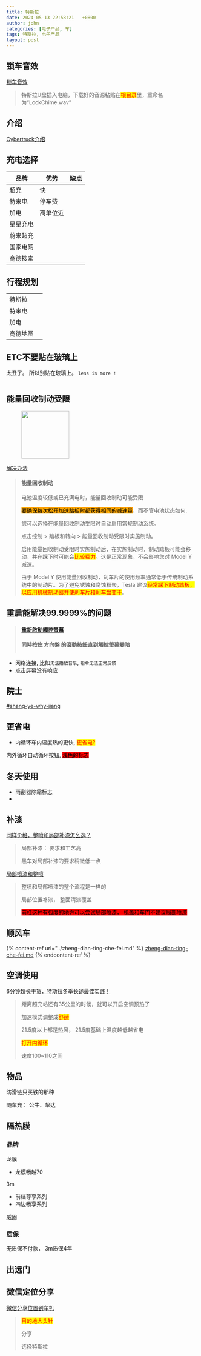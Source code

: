 ```yaml
---
title: 特斯拉
date: 2024-05-13 22:58:21   +0800
author: john
categories: [电子产品, 车]
tags: 特斯拉, 电子产品
layout: post
---
```



## 锁车音效

[锁车音效](https://www.xiaohongshu.com/explore/6595235f0000000018028ce4)

> 特斯拉U盘插入电脑，下载好的音源粘贴在<mark style="color:red;">根目录</mark>里，重命名为“LockChime.wav”

## 介绍


[Cybertruck介绍](https://www.youtube.com/watch?v=V8wfHbymZow)

## 充电选择

| 品牌   | 优势   | 缺点 |
| ---- | ---- | -- |
| 超充   | 快    |    |
| 特来电  | 停车费  |    |
| 加电   | 离单位近 |    |
| 星星充电 |      |    |
| 蔚来超充 |      |    |
| 国家电网 |      |    |
| 高德搜索 |      |    |

## 行程规划

|      |   |
| ---- | - |
| 特斯拉  |   |
| 特来电  |   |
| 加电   |   |
| 高德地图 |   |

## ETC不要贴在玻璃上

太丑了。 所以别贴在玻璃上。 `less is more !`

<img src="../.gitbook/assets/file.excalidraw.svg" alt="" class="gitbook-drawing">

## 能量回收制动受限

<figure><img src="../.gitbook/assets/image (1) (1) (1).png" alt="" width="126"><figcaption></figcaption></figure>

[解决办法](https://www.tesla.com/ownersmanual/modely/zh\_cn/GUID-3DFFB071-C0F6-474D-8A45-17BE1A006365.html)

> #### 能量回收制动 <a href="#d1e8607__guid-f0ebaefb-de01-417e-97f1-eac252f0f0ce" id="d1e8607__guid-f0ebaefb-de01-417e-97f1-eac252f0f0ce"></a>
>
> 电池温度较低或已充满电时，能量回收制动可能受限
>
> <mark style="background-color:orange;">要确保每次松开加速踏板时都获得相同的减速量</mark>，而不管电池状态如何.
>
> 您可以选择在能量回收制动受限时自动启用常规制动系统。
>
> 点击控制 > 踏板和转向 > 能量回收制动受限时实施制动。
>
> 启用能量回收制动受限时实施制动后，在实施制动时，制动踏板可能会移动，并在踩下时可能会<mark style="color:red;">比较费力</mark>。这是正常现象，不会影响您对 Model Y 减速。
>
> 由于 Model Y 使用能量回收制动，刹车片的使用频率通常低于传统制动系统中的制动片。为了避免锈蚀和腐蚀积聚，Tesla 建议<mark style="color:red;">经常踩下制动踏板，以应用机械制动器并使刹车片和刹车盘变干</mark>。

## 重启能解决99.9999%的问题

> #### [重新啟動觸控螢幕](https://www.tesla.com/ownersmanual/model3/zh\_tw\_us/GUID-518C51C1-E9AC-4A68-AE12-07F4FF8C881E.html#GUID-7462479C-A6D1-4F25-BF1B-4A3899BCA999) <a href="#guid-7462479c-a6d1-4f25-bf1b-4a3899bca999__guid-53f99a6c-4e28-4316-99ee-99df0b6d4e7c" id="guid-7462479c-a6d1-4f25-bf1b-4a3899bca999__guid-53f99a6c-4e28-4316-99ee-99df0b6d4e7c"></a>
>
> **同時按住 方向盤 的滾動按鈕直到觸控螢幕變暗**
>
> <img src="../.gitbook/assets/image (1) (1) (1) (1) (1).png" alt="" data-size="original">

* 网络连接, 比如`无法播放音乐`, `指令无法正常反馈`
* 点击屏幕没有响应

## 院士

[#shang-ye-why-jiang](../books/bo-ke.md#shang-ye-why-jiang "mention")

## 更省电

* 内循环车内温度热的更快, <mark style="color:red;">更省电?</mark>

内外循环自动循环按钮, <mark style="background-color:red;">浅色的标志</mark>

## 冬天使用

* 雨刮器除霜标志
*

## 补漆

[同样价格，整喷和局部补漆怎么选？](https://www.douyin.com/search/%E5%85%A8%E5%96%B7%E5%8D%8A%E5%96%B7%E7%9A%84%E5%8C%BA%E5%88%AB?aid=b42c60c3-0a2b-4644-bd23-3f94e121807e&modal_id=7195543439054753064&publish_time=0&sort_type=0&source=search_sug&type=general)

> 局部补漆： 要求和工艺高
>
> 黑车对局部补漆的要求稍微低一点


[局部喷漆和整喷](https://www.douyin.com/search/%E5%85%A8%E5%96%B7%E5%8D%8A%E5%96%B7%E7%9A%84%E5%8C%BA%E5%88%AB?aid=b42c60c3-0a2b-4644-bd23-3f94e121807e&modal_id=7146904512048024835&publish_time=0&sort_type=0&source=search_sug&type=general)

> 整喷和局部喷漆的整个流程是一样的
>
> 局部位置补漆， 整面清漆覆盖
>
> <mark style="background-color:red;">前杠这种有弧度的地方可以尝试局部喷漆， 机盖和车门不建议局部喷漆</mark>



## 顺风车

{% content-ref url="../zheng-dian-ting-che-fei.md" %}
[zheng-dian-ting-che-fei.md](../zheng-dian-ting-che-fei.md)
{% endcontent-ref %}

## 空调使用

[6分钟超长干货，特斯拉冬季长途最佳实践！](https://v.douyin.com/iNNgA6MA/)

> 距离超充站还有35公里的时候，就可以开启空调预热了
>
> 加速模式调整成<mark style="color:red;">舒适</mark>
>
> 21.5度以上都是热风， 21.5度基础上温度越低越省电
>
> <mark style="color:red;">打开内循环</mark>
>
> 速度100\~110之间

## 物品

防滑链只买铁的那种

随车充： 公牛、挚达



## 隔热膜

### 品牌

龙膜

* 龙膜畅越70

3m

* 前档尊享系列
* 四边畅享系列



威固



### 质保

无质保不付款， 3m质保4年





## 出远门





## 微信定位分享

[微信分享位置到车机](https://www.xiaohongshu.com/explore/6290df830000000001026c85)

> <mark style="color:red;">目的地大头针</mark>&#x20;
>
> 分享
>
> 选择特斯拉
